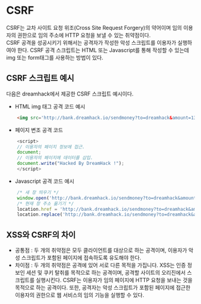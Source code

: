 # CSRF

CSRF는 교차 사이트 요청 위조(Cross Site Request Forgery)의 약어이며 임의 이용자의 권한으로 임의 주소에 HTTP 요청을 보낼 수 있는 취약점이다.<br>
CSRF 공격을 성공시키기 위해서는 공격자가 작성한 악성 스크립트를 이용자가 실행하여야 한다. CSRF 공격 스크립트는 HTML 또는 Javascript를 통해 작성할 수 있는데 img 또는 form태그를 사용하는 방법이 있다. <br>


## CSRF 스크립트 예시
다음은 dreamhack에서 제공한 CSRF 스크립트 예시이다.<br>

* HTML img 태그 공격 코드 예시
```HTML
    <img src='http://bank.dreamhack.io/sendmoney?to=dreamhack&amount=1337' width=0px height=0px>
```

* 페이지 변조 공격 코드
```javascript
    <script>
    // 이용자의 페이지 정보에 접근.
    document;
    // 이용자의 페이지에 데이터를 삽입.
    document.write("Hacked By DreamHack !");
    </script>
```

* Javascript 공격 코드 예시
```javascript
    /* 새 창 띄우기 */
    window.open('http://bank.dreamhack.io/sendmoney?to=dreamhack&amount=1337');
    /* 현재 창 주소 옮기기 */
    location.href = 'http://bank.dreamhack.io/sendmoney?to=dreamhack&amount=1337';
    location.replace('http://bank.dreamhack.io/sendmoney?to=dreamhack&amount=1337');
```

## XSS와 CSRF의 차이
* 공통점 : 두 개의 취약점은 모두 클라이언트를 대상으로 하는 공격이며, 이용자가 악성 스크립트가 포함된 페이지에 접속하도록 유도해야 한다.
* 차이점 : 두 개의 취약점은 공격에 있어 서로 다른 목적을 가집니다. XSS는 인증 정보인 세션 및 쿠키 탈취를 목적으로 하는 공격이며, 공격할 사이트의 오리진에서 스크립트를 실행시킨다.
CSRF는 이용자가 임의 페이지에 HTTP 요청을 보내는 것을 목적으로 하는 공격이다. 또한, 공격자는 악성 스크립트가 포함된 페이지에 접근한 이용자의 권한으로 웹 서비스의 임의 기능을 실행할 수 있다.